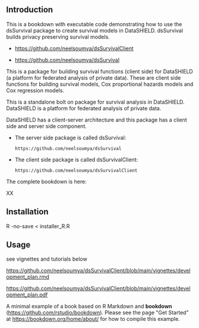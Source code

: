 
## Introduction

This is a bookdown with executable code demonstrating how to use the dsSurvival package to create survival models in DataSHIELD. dsSurvival builds privacy preserving survival models.

* https://github.com/neelsoumya/dsSurvivalClient

* https://github.com/neelsoumya/dsSurvival


This is a package for building survival functions (client side) for DataSHIELD (a platform for federated analysis of private data). These are client side functions for building survival models, Cox proportional hazards models and Cox regression models.

This is a standalone bolt on package for survival analysis in DataSHIELD. DataSHIELD is a platform for federated analysis of private data.

DataSHIELD has a client-server architecture and this package has a client side and server side component.

  * The server side package is called dsSurvival:
      
        https://github.com/neelsoumya/dsSurvival

  * The client side package is called dsSurvivalClient:
      
        https://github.com/neelsoumya/dsSurvivalClient

The complete bookdown is here:

XX

## Installation

  R -no-save < installer_R.R

## Usage

see vignettes and tutorials below

https://github.com/neelsoumya/dsSurvivalClient/blob/main/vignettes/development_plan.rmd

https://github.com/neelsoumya/dsSurvivalClient/blob/main/vignettes/development_plan.pdf


A minimal example of a book based on R Markdown and **bookdown** (https://github.com/rstudio/bookdown). Please see the page "Get Started" at https://bookdown.org/home/about/ for how to compile this example.
